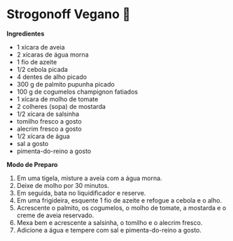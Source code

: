 # Strogonoff Vegano :herb:

**Ingredientes**

- 1 xícara de aveia
- 2 xícaras de água morna
- 1 fio de azeite
- 1/2 cebola picada
- 4 dentes de alho picado
- 300 g de palmito pupunha picado
- 100 g de cogumelos champignon fatiados
- 1 xícara de molho de tomate
- 2 colheres (sopa) de mostarda
- 1/2 xícara de salsinha
- tomilho fresco a gosto
- alecrim fresco a gosto
- 1/2 xícara de água
- sal a gosto
- pimenta-do-reino a gosto



**Modo de Preparo**

1. Em uma tigela, misture a aveia com a água morna.
2. Deixe de molho por 30 minutos.
3. Em seguida, bata no liquidificador e reserve.
4. Em uma frigideira, esquente 1 fio de azeite e refogue a cebola e o alho.
5. Acrescente o palmito, os cogumelos, o molho de tomate, a mostarda e o creme de aveia reservado.
6. Mexa bem e acrescente a salsinha, o tomilho e o alecrim fresco.
7. Adicione a água e tempere com sal e pimenta-do-reino a gosto.

